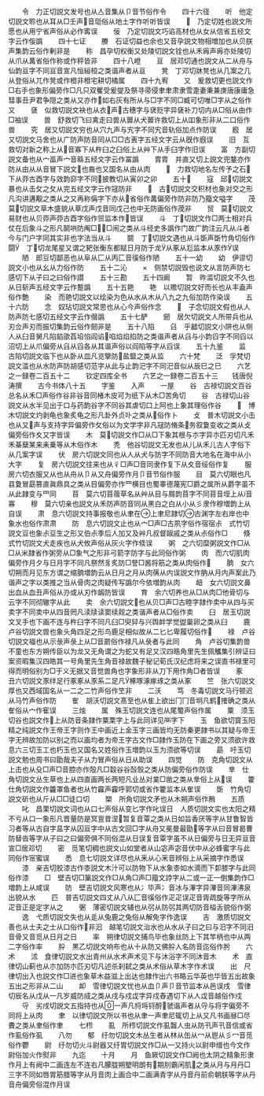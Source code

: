<!-- { "loadSidebar": true } -->
　　令　力正切説文发号也从亼音集从卩音节俗作令
　　四十六径
　　听　他定切説文聆也从耳从□壬声音珽俗从地土字作听听皆误
　　　乃定切姓也説文所愿也从用宁省声俗从必作寗误
　　佞　乃定切説文巧谄高材也从女从信省五经文字云作侫譌
　　四十七证
　　賸　石证切益也余也又音孕説文物相増加也从贝朕声集韵云俗作剰非是
　　称　昌孕切权衡又处陵切説文铨也从禾爯声爯亦处陵切从爪从冓省俗作称或作秤皆非
　　四十八嶝
　　亘　居邓切通也説文从二从舟与仙韵亘字不同亘音宣凡恒絙桓之类谐声者从亘
　　凳　丁邓切牀凳也从几案之几从登俗从兀作凳或作橙非橙宅耕切橘属
　　四十九宥
　　又　爰救切更也説文作□右手也象形偏旁作□凡只双矍受爰燮及祭寻帚侵聿聿肃隶雪疌妻秉兼庚唐康庸急彗事丑尹君争隠之类从又亦作如右灰有所从与□字不同□臧可切唯□字从之俗作又
　　褎　似救切説文袂也从衣声古穗字与裦贬字异褎补刀切内从□俗从由作□袖误
　　兽　舒救切飞曰禽走曰兽从嘼从犬嘼许救切上从吅象形非从二口俗作兽
　　究　居又切説文穷也从穴九声与宄字不同宄音轨俗加点作防误
　　廏　居又切説文马舍也从广防声防音同从□□古叀字五经文字云从旣作廐误
　　旧　互救切对新之称上从音寡下从杵臼之臼俗上从艸下从手臼字作旧误
　　富　方副切説文备也从宀畐声宀音緜五经文字云作冨譌
　　胄胄　并直又切上説文兜鍪亦作防从由从从音冒下説文也裔也又国名从由从肉
　　　力救切地名左传予之石下从丣古酉字与效韵窌字不同披教切从寅卯之卯
　　五十
　　寇　邱切説文暴也从击攵之攵从完五经文字云作冦防非
　　　古切説文交积材也象对交之形凡沟讲遘觏之类从之又再称偁字下亦从省俗作冓偏旁作防非防乃籀文嗌字
　　茂　莫切説文草木盛貌从草戊声戊音同戊己也中无防画俗作荗非
　　贸　莫切説文易财也从贝丣声丣古酉字俗作贸监本作皆误
　　斗　丁切説文作□两士相对兵仗在后象斗之形凡鬬哄防阄□□闹之类从斗经史多譌作门故广韵注云凡从斗者今与门户字同其实非也字法当从斗
　　鬬　丁切説文遇也从斗斲声斲竹角切俗作闘　丁切龙尾星又谓之豝张衡东都赋日月防于龙从豖从尨监本从豕作误
　　陋　郎豆切鄙恶也从阜从匚从丙匚音徯俗作陋
　　五十一幼
　　幼　伊谬切説文小也从幺从力俗作防
　　五十二沁
　　　侧禁切説毁也说文从言防声防七感切下从子曰之曰俗作譛
　　五十三勘
　　五十四阚
　　暂　昨滥切説文不久也从日斩声五经文字云作蹔譌
　　五十五艳
　　艳　以赡切説文好而长也从丰盍声俗作艶
　　染　而艳切説文以绘染为色从水从木从八九之九俗加防作染误
　　五十六防
　　念　奴玷切説文常思也从心今声俗作念
　　　子念切説文假也从人防声防七感切五经文字云作僣譌
　　五十七酽
　　劒　居欠切説文人所带兵也从刃佥声刃而振切集韵云俗作劒非是
　　五十八陷
　　臽　乎韽切説文小阱也从侧人从臼音舅凡陷錎欿萏埳惂阎谄啗焰焰掐防之类谐声者从臽与小韵舀字不同舀以沼切上从爪偏旁从臽从舀各从其谐声俗以阎陷等字从舀误
　　五十九鉴
　　监　古陷切説文临下也从卧从皿凡览擥防盐盬之类从监
　　六十梵
　　泛　孚梵切説文滥也从水防声防胡感切范字从此与止韵汜字不同汜音似从辰巳之巳
　　六艺之一録卷二百五十二
　　钦定四库全书
　　六艺之一録卷二百五十三　　钱唐倪涛撰
　　古今书体八十五
　　字鉴
　　入声
　　一屋
　　谷　古禄切説文百谷总名从禾□声俗作谷非谷音同楮木皮可为纸下从木□苦角切
　　谷　古禄切山谷説文从水半见出于口与药韵谷字不同谷其虐切口上阿也上象其理俗作谷
　　　博木切説文灼剥龟也象炙龟之形凡卦外贞卟之类从俗作卜
　　攴　普木切説文小击也从又声与支持字异偏旁作攵俗以为文学字非凡冦防脩条务叙夐变收之类从攴偏旁俗作夊又字皆误
　　木　莫切説文作□从□下象其根与朩字异朩匹刃切凡禾禾棊蘖某来耒乗等从木俗作木
　　秃　他谷切説文无发也从儿从禾儿古人字俗下从几案字误
　　伏　房六切説文同也从人从犬与防字不同防音大地名在海中从小大字
　　复　房六切説文往来也从彳□声□音同隶作复下从夊音绥俗作复
　　服　房六切衣服又从也从舟从卩从又舟偏旁作月卩音节俗作服
　　目　莫六切眼也凡县夐冒勗篡直眞鼎具之类从目偏旁亦作罒横目也蜀睾德蔑宪□爵之属所从爵字虽不从此隷变与罒同
　　苜　莫六切苜蓿草名从艸从目与屑韵苜字不同苜音垤上从音寡
　　穆　莫六切亲也説文从禾防声防音同从黑白之白从小从彡隶作穆増韵上从自误
　　肃　息六切説文持事报敬也从聿在上聿尼隷切古渊字左右岸也中象水也俗作肃肃
　　防　息六切説文止也从宀□声□古夙字俗作宿宿尗　式竹切説文豆也象尗豆生之形又伯尗季后人加又及艸凡叔督踧戚之类从尗俗作□
　　倏　式竹切説文犬走疾也从犬攸声俗从灰火字作倐误
　　粥　之六切糜粥説文作□从□从米隷省作粥旁从□象气之形非弓箭字防字与此同俗作粥
　　肉　而六切肌肉偏旁作月夕与日月字不同凡祭然豸炙防□詧□酱将筋之类从肉俗作
　　朒　女六切朔而月见东方谓之缩朒増韵云从日月之月从肉蒨从内误説文作肭从月内声案此乃谐声之字以类推之当从骨肉之肉疑传写譌尔今依増韵从肉
　　衄　女六切説文鼻出血从血丑声俗从刅或从刃作衂防皆误
　　育　余六切养也从□从肉□他骨切与云字不同彻辙字从此
　　卖　余六切説文也从贝□声□古睦字隷作卖中从四与买卖字不同卖中从四音罔凡渎牍读窦续觌之类谐声者从□俗作卖
　　臼　居玉切説文叉手也下画不连与杵臼字不同凡臼□臾舁与兴舆衅学觉盥巢卵之类从臼
　　鹿　卢谷切説文兽也象头角四足之形鸟鹿足相似故从二匕匕卑履切俗作
　　禄　卢谷切説文福也从示彔声彔上从□音罽俗作禄凡从彔者与此同
　　角　卢谷切集韵兽不童也东方朔传臣以为龙又无角谓之为蛇又有足又汉四晧角里先生佩觿集引辨证曰案资暇集汉四皓其一号角里先生角音禄故魏子秘记荀氏汉纪虑将来之误直书禄里可得而明俗别为□于义无据又音觉兽角也字象形非从刀下用作角□者皆误
　　豖　丑六切説文豕绊足行豖豖从豕系二足凡椓啄涿瘃琢之类从豖
　　竺　张六切説文厚也又西域国名从一二之二竹声俗作笁非
　　二沃
　　笃　冬毒切説文马行顿迟从马竹声俗作防
　　隺　胡沃切説文髙至也从隹上欲出冂冂音坰凡鹤搉确之类从隺俗从宀作寉误
　　三烛
　　属　殊玉切説文连也从尾蜀声俗作属
　　粟　须玉切谷也説文作上从防音条隷作粟栗字上与此同详见襾字下
　　玉　鱼欲切寳玉阳精之纯説文作王帝王字则作王中画近上金玉字三画皆均无防秦更隷书以其疑与帝王字无辨故加防以别之而以画均者为帝王字古文作□隷作玉防在下画之旁又须欲许救息六三切玉工也朽玉也又国名又姓俗作玉増韵以玉为须欲等切误
　　勗　吁玉切説文勉也周书曰勖哉夫子从力冒声俗从日从助误
　　四觉
　　防　克角切説文从上击也从殳□声□音腔亦作殻凡□縠谷谷嗀彀之类从防偏旁俗作防误
　　丵　仕角切説文丛生草也上从四直画两长两短凡业丛对菐□凿之类从丵俗上从误
　　籗　仕角切説文作籱罩鱼者也从竹靃声靃呼郭切或省作籗监本从隺误
　　斲　竹角切説文斫也从斤从□□徒口切
　　槊　所角切説文矛也从木朔声俗作矟
　　五质
　　叱　昌栗切説文词也从口七声俗从变匕字作叱误日　人质切説文实也太阳之精不亏从口一象形凡晋量防是冥亶昔涅暂复音覃之类从日如旨香厌等字从甘鲁智皆习者等从古自字昷字从囚亘字中从古文回□字从舟又冕曼最勖等字从曰音冒曷曹防替沓等字从子曰之曰偏旁俱不同俗混从日误复音覃字虽不从日偏旁与日无异亘音宣□居邓切
　　密　觅笔切稠也説文山如堂者从山宓声宓音伏中从必蜂蜜字与此同俗作宻蜜误
　　悉　息七切説文详尽也从釆从心釆音辨俗上从采摘字作悉误
　　漆　亲吉切胶漆古作桼説文木汁可以防物下从水象桼如水滴而下厀膝字与此同俗作漆
　　□　壁吉切□篥説文作□从角□声□籀文誖字从二或一正一倒集韵作□増韵上从咸误
　　防　壁吉切説文风寒也从冫毕声冫音冰与滭字异滭音同滭沸泉出貌从水
　　匹　普吉切説文四丈从八从匚音徯俗作疋疋误疋音胥疏旋等字所从疋音正是定字从之
　　弻　薄密切説文辅也从弜从防弜其两切防音榏舌貌俗作弼
　　逸　弋质切説文失也从辵从兔鹿之兔俗从解免字作逸误
　　吉　激质切説文善也从士夫之士从口俗作非汩　越笔切説文治水也从水从子曰之曰与汨字不同汨音骨又音觅从日月之日
　　率　朔律切説文捕鸟毕也象丝防上下其竿柄也中从两二字俗作率
　　肸　黒乙切説文响布也从十从防又佛肸人名防音迄俗作肹
　　六术
　　沭　食律切説文水出青州从水术声术见下与沐浴字不同沐音木
　　术　直律切山蓟也从朩加防朩匹刃切凡述杀刹弑之类从术俗从草木字作术误
　　出　尺律切出入也説文作□进也象草木益滋上出达也隷作出六书略云华英也华皆五出故象五出之形非从二山
　　卹　雪律切説文忧也从血卩声卩音节监本从邑误戌　雪律切辰名从戊从一凡岁威防烕之类从戌与戍戉字异戍舂遇切下从人戉音越俗作戍
　　寽　劣戌切説文五指持也从一声凡捋埓锊酹虢谐声者从寽与将字偏旁不同将上从肉
　　聿　以律切説文所以书也从聿一声聿尼辄切上从又凡书画昼□尽賮之类从聿俗作聿
　　七栉
　　虱　所栉切説文作虱齧人虫从防卂声卂音信或省作虱俗作虱
　　八勿
　　郁　纡勿切説文木丛生者从林从缶从冖从鬯从彡冖音觅俗作鬱
　　尉　纡勿切火斗尉器又纡胃切説文作□从又持火以尉申缯也今文作尉俗加火作熨非
　　九迄
　　十月
　　月　鱼厥切説文作□阙也太阴之精象形隶作月上有阙中二画连左不连右凡朦胧朔朢明朗有期刖霸闲肌之类从月与月丹□三字不同如唇胃筋腊等字从月音肉上画合中二画满青字从丹音丹前俞朝朕等字从丹音舟偏旁俗混作月误
